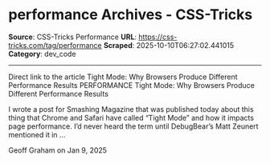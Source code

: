 # performance Archives - CSS-Tricks

**Source**: CSS-Tricks Performance
**URL**: https://css-tricks.com/tag/performance
**Scraped**: 2025-10-10T06:27:02.441015
**Category**: dev_code

---

Direct link to the article Tight Mode: Why Browsers Produce Different Performance Results
PERFORMANCE
Tight Mode: Why Browsers Produce Different Performance Results

I wrote a post for Smashing Magazine that was published today about this thing that Chrome and Safari have called “Tight Mode” and how it impacts page performance. I’d never heard the term until DebugBear’s Matt Zeunert mentioned it in …

Geoff Graham on Jan 9, 2025
